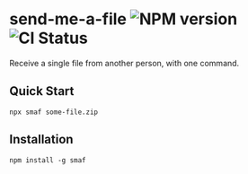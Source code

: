# **s**end-**m**e-**a**-**f**ile ![NPM version](https://img.shields.io/npm/v/smaf) ![CI Status](https://github.com/nikeee/send-me-a-file/workflows/CI/badge.svg)
Receive a single file from another person, with one command.

## Quick Start
```shell
npx smaf some-file.zip
```

## Installation
```shell
npm install -g smaf
```
